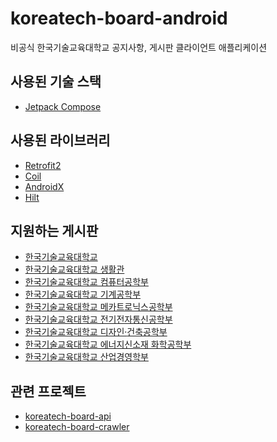 # koreatech-board-android
비공식 한국기술교육대학교 공지사항, 게시판 클라이언트 애플리케이션

## 사용된 기술 스택
* [Jetpack Compose](https://developer.android.com/jetpack/compose)

## 사용된 라이브러리
* [Retrofit2](https://square.github.io/retrofit/)
* [Coil](https://coil-kt.github.io/coil/)
* [AndroidX](https://developer.android.com/jetpack/androidx)
* [Hilt](https://dagger.dev/hilt/)

## 지원하는 게시판
* [한국기술교육대학교](https://koreatech.ac.kr/)
* [한국기술교육대학교 생활관](https://dorm.koreatech.ac.kr/)
* [한국기술교육대학교 컴퓨터공학부](https://cse.koreatech.ac.kr/)
* [한국기술교육대학교 기계공학부](https://cms3.koreatech.ac.kr/me/index.do)
* [한국기술교육대학교 메카트로닉스공학부](https://cms3.koreatech.ac.kr/mechatronics/index.do)
* [한국기술교육대학교 전기전자통신공학부](https://cms3.koreatech.ac.kr/ite/index.do)
* [한국기술교육대학교 디자인·](https://cms3.koreatech.ac.kr/ide/index.do)[건축공학부](https://cms3.koreatech.ac.kr/arch/index.do)
* [한국기술교육대학교 에너지신소재 화학공학부](https://cms3.koreatech.ac.kr/emc/index.do)
* [한국기술교육대학교 산업경영학부](https://cms3.koreatech.ac.kr/sim/index.do)

## 관련 프로젝트
* [koreatech-board-api](https://github.com/kongwoojin/koreatech-board-api)
* [koreatech-board-crawler](https://github.com/kongwoojin/koreatech-board-crawler)